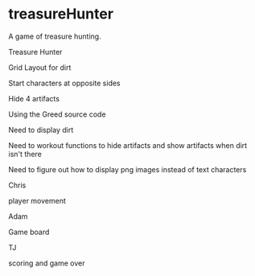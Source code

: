 # treasureHunter
A game of treasure hunting.


Treasure Hunter

Grid Layout for dirt

Start characters at opposite sides

Hide 4 artifacts

Using the Greed source code

Need to display dirt

Need to workout functions to hide artifacts and show artifacts when dirt isn't there

Need to figure out how to display png images instead of text characters



Chris

player movement


Adam 

Game board

TJ

scoring and game over

